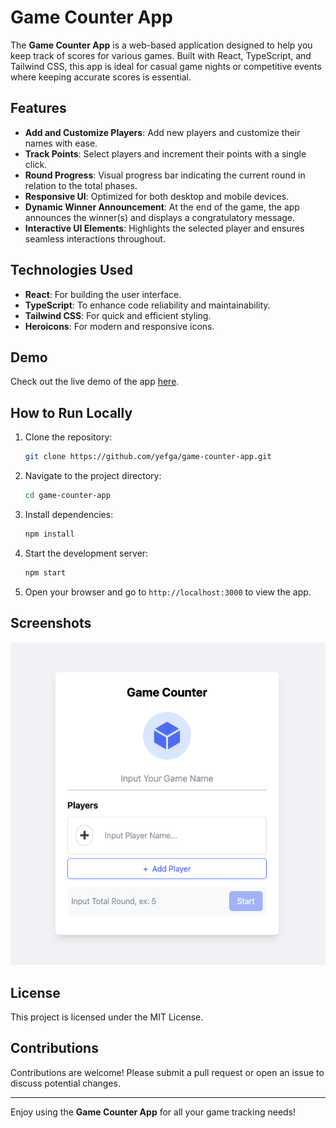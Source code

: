 # Game Counter App

The **Game Counter App** is a web-based application designed to help you keep track of scores for various games. Built with React, TypeScript, and Tailwind CSS, this app is ideal for casual game nights or competitive events where keeping accurate scores is essential.

## Features

- **Add and Customize Players**: Add new players and customize their names with ease.
- **Track Points**: Select players and increment their points with a single click.
- **Round Progress**: Visual progress bar indicating the current round in relation to the total phases.
- **Responsive UI**: Optimized for both desktop and mobile devices.
- **Dynamic Winner Announcement**: At the end of the game, the app announces the winner(s) and displays a congratulatory message.
- **Interactive UI Elements**: Highlights the selected player and ensures seamless interactions throughout.

## Technologies Used

- **React**: For building the user interface.
- **TypeScript**: To enhance code reliability and maintainability.
- **Tailwind CSS**: For quick and efficient styling.
- **Heroicons**: For modern and responsive icons.

## Demo

Check out the live demo of the app [here](https://game-counter-phi.vercel.app).

## How to Run Locally

1. Clone the repository:
   ```bash
   git clone https://github.com/yefga/game-counter-app.git
   ```
2. Navigate to the project directory:
   ```bash
   cd game-counter-app
   ```
3. Install dependencies:
   ```bash
   npm install
   ```
4. Start the development server:
   ```bash
   npm start
   ```
5. Open your browser and go to `http://localhost:3000` to view the app.

## Screenshots

![Screenshot of the Game Counter App](./Screenshot-Game-Counter.png)

## License

This project is licensed under the MIT License.

## Contributions

Contributions are welcome! Please submit a pull request or open an issue to discuss potential changes.

---

Enjoy using the **Game Counter App** for all your game tracking needs!

